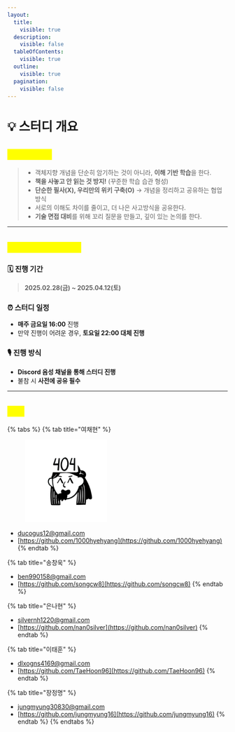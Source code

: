```yaml
---
layout:
  title:
    visible: true
  description:
    visible: false
  tableOfContents:
    visible: true
  outline:
    visible: true
  pagination:
    visible: false
---
```


# 💡 스터디 개요

## <mark style="color:yellow;">**스터디 목표**</mark>

> * 객체지향 개념을 단순히 암기하는 것이 아니라, **이해 기반 학습**을 한다.
> * **책을 사놓고 안 읽는 것 방지!** (꾸준한 학습 습관 형성)
> * **단순한 필사(X), 우리만의 위키 구축(O)** → 개념을 정리하고 공유하는 협업 방식
> * 서로의 이해도 차이를 줄이고, 더 나은 사고방식을 공유한다.
> * **기술 면접 대비**를 위해 꼬리 질문을 만들고, 깊이 있는 논의를 한다.

***

## <mark style="color:yellow;">**스터디 일정 및 규칙**</mark>

### 🗓️ **진행 기간**

> **2025.02.28(금) \~ 2025.04.12(토)**

### ⏰ **스터디 일정**

* **매주 금요일 16:00** 진행
* 만약 진행이 어려운 경우, **토요일 22:00 대체 진행**

### 🎙️ **진행 방식**

* **Discord 음성 채널을 통해 스터디 진행**
* 불참 시 **사전에 공유 필수**

***

## <mark style="color:yellow;">**멤버**</mark>

{% tabs %}
{% tab title="여채현" %}
<figure><img src="../.gitbook/assets/노션 아바타(투명 배경).png" alt="" width="188"><figcaption></figcaption></figure>

* [ducogus12@gmail.com](mailto:ducogus12@gmail.com)
* [https://github.com/1000hyehyang](https://github.com/1000hyehyang)
{% endtab %}

{% tab title="송창욱" %}
* [ben990158@gmail.com](mailto:ben990158@gmail.com)
* [https://github.com/songcw8](https://github.com/songcw8)
{% endtab %}

{% tab title="은나현" %}
* [silvernh1220@gmail.com](mailto:silvernh1220@gmail.com)
* [https://github.com/nan0silver](https://github.com/nan0silver)
{% endtab %}

{% tab title="이태훈" %}
* [dlxogns4169@gmail.com](mailto:dlxogns4169@gmail.com)
* [https://github.com/TaeHoon96](https://github.com/TaeHoon96)
{% endtab %}

{% tab title="장정명" %}
* [jungmyung30830@gmail.com](mailto:jungmyung30830@gmail.com)
* [https://github.com/jungmyung16](https://github.com/jungmyung16)
{% endtab %}
{% endtabs %}
